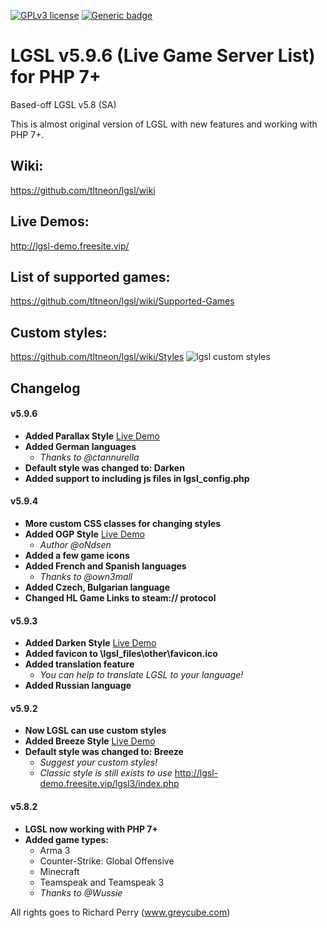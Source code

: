 [![GPLv3 license](https://img.shields.io/badge/License-GPLv3-blue.svg)](http://perso.crans.org/besson/LICENSE.html)
[![Generic badge](https://img.shields.io/badge/Version-v5.9.6-green.svg)](https://github.com/tltneon/lgsl)
# LGSL v5.9.6 (Live Game Server List) for PHP 7+
Based-off LGSL v5.8 (SA)

This is almost original version of LGSL with new features and working with PHP 7+.

## Wiki:
https://github.com/tltneon/lgsl/wiki

## Live Demos:
http://lgsl-demo.freesite.vip/

## List of supported games:
https://github.com/tltneon/lgsl/wiki/Supported-Games

## Custom styles:
https://github.com/tltneon/lgsl/wiki/Styles
 ![lgsl custom styles](https://i.imgur.com/fSo29JB.jpg)
 
## Changelog
#### v5.9.6
- **Added Parallax Style** [Live Demo](http://lgsl-demo.freesite.vip/lgsl5/index.php)
- **Added German languages**
	- *Thanks to @ctannurella*
- **Default style was changed to: Darken**
- **Added support to including js files in lgsl_config.php**
#### v5.9.4
- **More custom CSS classes for changing styles**
- **Added OGP Style** [Live Demo](http://lgsl-demo.freesite.vip/lgsl4/index.php)
	- *Author @oNdsen*
- **Added a few game icons**
- **Added French and Spanish languages**
	- *Thanks to @own3mall*
- **Added Czech, Bulgarian language**
- **Changed HL Game Links to steam:// protocol**
#### v5.9.3
- **Added Darken Style** [Live Demo](http://lgsl-demo.freesite.vip/lgsl2/index.php)
- **Added favicon to \lgsl_files\other\favicon.ico**
- **Added translation feature**
	- *You can help to translate LGSL to your language!*
- **Added Russian language**
#### v5.9.2
- **Now LGSL can use custom styles**
- **Added Breeze Style** [Live Demo](http://lgsl-demo.freesite.vip/lgsl/index.php)
- **Default style was changed to: Breeze**
	- *Suggest your custom styles!*
	- *Classic style is still exists to use* http://lgsl-demo.freesite.vip/lgsl3/index.php
#### v5.8.2
- **LGSL now working with PHP 7+**
- **Added game types:**
  - Arma 3
  - Counter-Strike: Global Offensive
  - Minecraft
  - Teamspeak and Teamspeak 3
  - *Thanks to @Wussie*

All rights goes to Richard Perry (www.greycube.com)
